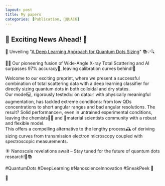 ```yaml
---
layout: post
title: My papero
categories: [Publication, 🦆QUACK]
---
```


## 🌟 Exciting News Ahead! 🌟

🌈 Unveiling "<a href="https://doi.org/10.26434/chemrxiv-2023-127s9">A Deep Learning Approach for Quantum Dots Sizing</a>" 📚💡🔍
<!-- 🌈 Unveiling "[A Deep Learning Approach for Quantum Dots Sizing](https://doi.org/10.26434/chemrxiv-2023-127s9)" 📚💡🔍 -->

🧠✨ Our pioneering fusion of Wide-Angle X-ray Total Scattering and AI surpasses 97% accuracy🎯, leaving calibration curves behind!🚀

Welcome to our exciting preprint, where we present a successful combination of total scattering data with a deep learning classifier for directly sizing quantum dots in both colloidal and dry states.<br/>
Our model💻, rigorously tested📊 on data📈 with physically meaningful augmentation, has tackled extreme conditions: from low QDs concentrations to short angular ranges and bad angular resolutions. The result? Solid performance🔥, even in untrained experimental conditions, leaving the chemists🧑‍🔬 and 🥼material scientists community with a robust and flexible model.<br/>
This offers a compelling alternative to the lengthy process🕰️ of deriving sizing curves from transmission electron microscopy coupled with spectroscopic measurements.

☀️ Nanoscale revelations await – Stay tuned for the future of quantum dots research!🔬📚

#QuantumDots #DeepLearning #NanoscienceInnovation #SneakPeek 👀

🦆


[](/images/PbS_paper_Lucia_adv.png)